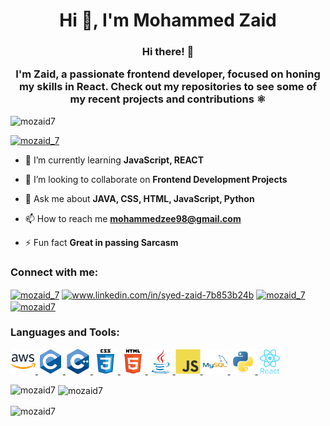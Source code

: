 <h1 align="center">Hi 👋, I'm Mohammed Zaid</h1>
<h3 align="center">Hi there! 👋

I'm Zaid, a passionate frontend developer, focused on honing my skills in React. Check out my repositories to see some of my recent projects and contributions :atom_symbol: 
</h3>

<p align="left"> <img src="https://komarev.com/ghpvc/?username=mozaid7&label=Profile%20views&color=0e75b6&style=flat" alt="mozaid7" /> </p>

<p align="left"> <a href="https://twitter.com/mozaid_7" target="blank"><img src="https://img.shields.io/twitter/follow/mozaid_7?logo=twitter&style=for-the-badge" alt="mozaid_7" /></a> </p>

- 🌱 I’m currently learning **JavaScript, REACT**

- 👯 I’m looking to collaborate on **Frontend Development Projects**

- 💬 Ask me about **JAVA, CSS, HTML, JavaScript, Python**

- 📫 How to reach me **mohammedzee98@gmail.com**

- ⚡ Fun fact **Great in passing Sarcasm**

<h3 align="left">Connect with me:</h3>
<p align="left">
<a href="https://twitter.com/mozaid_7" target="blank"><img align="center" src="https://raw.githubusercontent.com/rahuldkjain/github-profile-readme-generator/master/src/images/icons/Social/twitter.svg" alt="mozaid_7" height="30" width="40" /></a>
<a href="https://linkedin.com/in/www.linkedin.com/in/syed-zaid-7b853b24b" target="blank"><img align="center" src="https://raw.githubusercontent.com/rahuldkjain/github-profile-readme-generator/master/src/images/icons/Social/linked-in-alt.svg" alt="www.linkedin.com/in/syed-zaid-7b853b24b" height="30" width="40" /></a>
<a href="https://instagram.com/mozaid_7" target="blank"><img align="center" src="https://raw.githubusercontent.com/rahuldkjain/github-profile-readme-generator/master/src/images/icons/Social/instagram.svg" alt="mozaid_7" height="30" width="40" /></a>
<a href="https://www.leetcode.com/mozaid7" target="blank"><img align="center" src="https://raw.githubusercontent.com/rahuldkjain/github-profile-readme-generator/master/src/images/icons/Social/leet-code.svg" alt="mozaid7" height="30" width="40" /></a>
</p>

<h3 align="left">Languages and Tools:</h3>
<p align="left"> <a href="https://aws.amazon.com" target="_blank" rel="noreferrer"> <img src="https://raw.githubusercontent.com/devicons/devicon/master/icons/amazonwebservices/amazonwebservices-original-wordmark.svg" alt="aws" width="40" height="40"/> </a> <a href="https://www.cprogramming.com/" target="_blank" rel="noreferrer"> <img src="https://raw.githubusercontent.com/devicons/devicon/master/icons/c/c-original.svg" alt="c" width="40" height="40"/> </a> <a href="https://www.w3schools.com/cpp/" target="_blank" rel="noreferrer"> <img src="https://raw.githubusercontent.com/devicons/devicon/master/icons/cplusplus/cplusplus-original.svg" alt="cplusplus" width="40" height="40"/> </a> <a href="https://www.w3schools.com/css/" target="_blank" rel="noreferrer"> <img src="https://raw.githubusercontent.com/devicons/devicon/master/icons/css3/css3-original-wordmark.svg" alt="css3" width="40" height="40"/> </a> <a href="https://www.w3.org/html/" target="_blank" rel="noreferrer"> <img src="https://raw.githubusercontent.com/devicons/devicon/master/icons/html5/html5-original-wordmark.svg" alt="html5" width="40" height="40"/> </a> <a href="https://www.java.com" target="_blank" rel="noreferrer"> <img src="https://raw.githubusercontent.com/devicons/devicon/master/icons/java/java-original.svg" alt="java" width="40" height="40"/> </a> <a href="https://developer.mozilla.org/en-US/docs/Web/JavaScript" target="_blank" rel="noreferrer"> <img src="https://raw.githubusercontent.com/devicons/devicon/master/icons/javascript/javascript-original.svg" alt="javascript" width="40" height="40"/> </a> <a href="https://www.mysql.com/" target="_blank" rel="noreferrer"> <img src="https://raw.githubusercontent.com/devicons/devicon/master/icons/mysql/mysql-original-wordmark.svg" alt="mysql" width="40" height="40"/> </a> <a href="https://www.python.org" target="_blank" rel="noreferrer"> <img src="https://raw.githubusercontent.com/devicons/devicon/master/icons/python/python-original.svg" alt="python" width="40" height="40"/> </a> <a href="https://reactjs.org/" target="_blank" rel="noreferrer"> <img src="https://raw.githubusercontent.com/devicons/devicon/master/icons/react/react-original-wordmark.svg" alt="react" width="40" height="40"/> </a> </p>

<p><img align="left" src="https://github-readme-stats.vercel.app/api/top-langs?username=mozaid7&show_icons=true&locale=en&layout=compact" alt="mozaid7" /></p>

<p>&nbsp;<img align="center" src="https://github-readme-stats.vercel.app/api?username=mozaid7&show_icons=true&locale=en" alt="mozaid7" /></p>

<p><img align="center" src="https://github-readme-streak-stats.herokuapp.com/?user=mozaid7&" alt="mozaid7" /></p>

